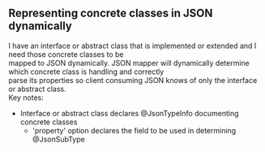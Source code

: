 ## Representing concrete classes in JSON dynamically

I have an interface or abstract class that is implemented or extended and I need those concrete classes to be \
mapped to JSON dynamically. JSON mapper will dynamically determine which concrete class is handling and correctly \
parse its properties so client consuming JSON knows of only the interface or abstract class. \
Key notes:
* Interface or abstract class declares @JsonTypeInfo documenting concrete classes
    * 'property' option declares the field to be used in determining @JsonSubType